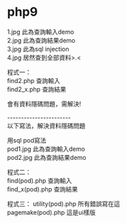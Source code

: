 # php9
1.jpg 此為查詢輸入demo<br>
2.jpg 此為查詢結果demo<br>
3.jpg 此為sql injection<br>
4.jpg 居然查到全部資料>.< <br>

程式一：<br>
find2.php 查詢輸入<br>
find2_x.php 查詢結果<br>

會有資料隱碼問題，需解決!

-----------------------<br>
以下寫法，解決資料隱碼問題<br>

用sql pod寫法<br>
pod1.jpg 此為查詢輸入demo<br>
pod2.jpg 此為查詢結果demo<br>

程式二：<br>
find(pod).php 查詢輸入<br>
find_x(pod).php 查詢結果<br>

程式三：
utility(pod).php 所有錯誤寫在這 <br>
pagemake(pod).php 這是ui樣版





